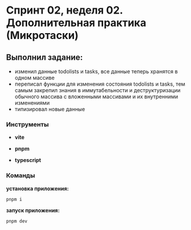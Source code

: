 # Спринт 02, неделя 02. Дополнительная практика (Микротаски)

## Выполнил задание:
- изменил данные todolists и tasks, все данные теперь хранятся в одном массиве
- переписал функции для изменения состояния todolists и tasks, тем самым закрепил знания в иммутабельности и деструктуризации обычного массива с вложенными массивами и их внутренними изменениями
- типизировал новые данные

### Инструменты
- **vite**

- **pnpm**

- **typescript**

### Команды
**установка приложения:**
```terminaloutput
pnpm i
```

**запуск приложения:**
```terminaloutput
pnpm dev
```
